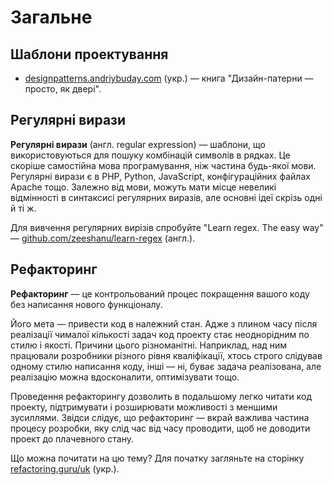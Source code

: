 # Загальне

## Шаблони проектування

* [designpatterns.andriybuday.com](http://designpatterns.andriybuday.com/) (укр.) — книга "Дизайн-патерни — просто, як двері".

## Регулярні вирази

**Регулярні вирази** (англ. regular expression) — шаблони, що використовуються для пошуку комбінацій символів в рядках. Це скоріше самостійна мова програмування, ніж частина будь-якої мови. Регулярні вирази є в PHP, Python, JavaScript, конфігураційних файлах Apache тощо. Залежно від мови, можуть мати місце невеликі відмінності в синтаксисі регулярних виразів, але основні ідеї скрізь одні й ті ж.

Для вивчення регулярних вирізів спробуйте "Learn regex. The easy way" — [github.com/zeeshanu/learn-regex](https://github.com/zeeshanu/learn-regex) (англ.).

## Рефакторинг

**Рефакторинг** — це контрольований процес покращення вашого коду без написання нового функціоналу.

Його мета — привести код в належний стан. Адже з плином часу після реалізації чималої кількості задач код проекту стає неоднорідним по стилю і якості. Причини цього різноманітні. Наприклад, над ним працювали розробники різного рівня кваліфікації, хтось строго слідував одному стилю написання коду, інші — ні, буває задача реалізована, але реалізацію можна вдосконалити, оптимізувати тощо.

Проведення рефакторингу дозволить в подальшому легко читати код проекту, підтримувати і розширювати можливості з меншими зусиллями. Звідси слідує, що рефакторинг — вкрай важлива частина процесу розробки, яку слід час від часу проводити, щоб не доводити проект до плачевного стану.

Що можна почитати на цю тему? Для початку загляньте на сторінку [refactoring.guru/uk](https://refactoring.guru/uk) (укр.).



